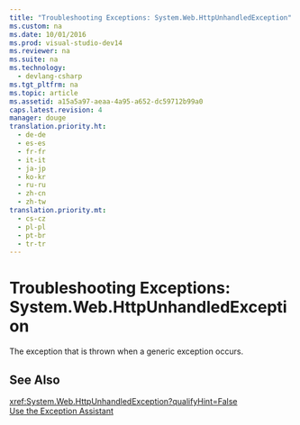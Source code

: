 ```yaml
---
title: "Troubleshooting Exceptions: System.Web.HttpUnhandledException"
ms.custom: na
ms.date: 10/01/2016
ms.prod: visual-studio-dev14
ms.reviewer: na
ms.suite: na
ms.technology: 
  - devlang-csharp
ms.tgt_pltfrm: na
ms.topic: article
ms.assetid: a15a5a97-aeaa-4a95-a652-dc59712b99a0
caps.latest.revision: 4
manager: douge
translation.priority.ht: 
  - de-de
  - es-es
  - fr-fr
  - it-it
  - ja-jp
  - ko-kr
  - ru-ru
  - zh-cn
  - zh-tw
translation.priority.mt: 
  - cs-cz
  - pl-pl
  - pt-br
  - tr-tr
---
```

# Troubleshooting Exceptions: System.Web.HttpUnhandledException
The exception that is thrown when a generic exception occurs.  
  
## See Also  
 <xref:System.Web.HttpUnhandledException?qualifyHint=False>   
 [Use the Exception Assistant](../Topic/How%20to:%20Use%20the%20Exception%20Assistant.md)